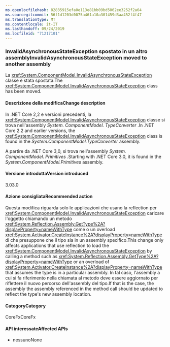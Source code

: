 ```yaml
---
ms.openlocfilehash: 82835915efa0e113e81bb09bd5062ee3252f2a64
ms.sourcegitcommit: 56f1d1203d0075a461a10a301459d3aa452f4f47
ms.translationtype: MT
ms.contentlocale: it-IT
ms.lasthandoff: 09/24/2019
ms.locfileid: "71217101"
---
```

### <a name="invalidasynchronousstateexception-moved-to-another-assembly"></a><span data-ttu-id="a369b-101">InvalidAsynchronousStateException spostato in un altro assembly</span><span class="sxs-lookup"><span data-stu-id="a369b-101">InvalidAsynchronousStateException moved to another assembly</span></span>

<span data-ttu-id="a369b-102">La <xref:System.ComponentModel.InvalidAsynchronousStateException> classe è stata spostata.</span><span class="sxs-lookup"><span data-stu-id="a369b-102">The <xref:System.ComponentModel.InvalidAsynchronousStateException> class has been moved.</span></span>

#### <a name="change-description"></a><span data-ttu-id="a369b-103">Descrizione della modifica</span><span class="sxs-lookup"><span data-stu-id="a369b-103">Change description</span></span>

<span data-ttu-id="a369b-104">In .NET Core 2,2 e versioni precedenti, la <xref:System.ComponentModel.InvalidAsynchronousStateException> classe si trova nell'assembly *System. ComponentModel. TypeConverter* .</span><span class="sxs-lookup"><span data-stu-id="a369b-104">In .NET Core 2.2 and earlier versions, the <xref:System.ComponentModel.InvalidAsynchronousStateException> class is found in the *System.ComponentModel.TypeConverter* assembly.</span></span>

<span data-ttu-id="a369b-105">A partire da .NET Core 3,0, si trova nell'assembly *System. ComponentModel. Primitives* .</span><span class="sxs-lookup"><span data-stu-id="a369b-105">Starting with .NET Core 3.0, it is found in the *System.ComponentModel.Primitives* assembly.</span></span>

#### <a name="version-introduced"></a><span data-ttu-id="a369b-106">Versione introdotta</span><span class="sxs-lookup"><span data-stu-id="a369b-106">Version introduced</span></span>

<span data-ttu-id="a369b-107">3.0</span><span class="sxs-lookup"><span data-stu-id="a369b-107">3.0</span></span>

#### <a name="recommended-action"></a><span data-ttu-id="a369b-108">Azione consigliata</span><span class="sxs-lookup"><span data-stu-id="a369b-108">Recommended action</span></span>

<span data-ttu-id="a369b-109">Questa modifica riguarda solo le applicazioni che usano la reflection per <xref:System.ComponentModel.InvalidAsynchronousStateException> caricare l'oggetto chiamando un metodo <xref:System.Reflection.Assembly.GetType%2A?displayProperty=nameWithType> come o un overload <xref:System.Activator.CreateInstance%2A?displayProperty=nameWithType> di che presuppone che il tipo sia in un assembly specifico.</span><span class="sxs-lookup"><span data-stu-id="a369b-109">This change only affects applications that use reflection to load the <xref:System.ComponentModel.InvalidAsynchronousStateException> by calling a method such as <xref:System.Reflection.Assembly.GetType%2A?displayProperty=nameWithType> or an overload of <xref:System.Activator.CreateInstance%2A?displayProperty=nameWithType> that assumes the type is in a particular assembly.</span></span> <span data-ttu-id="a369b-110">In tal caso, l'assembly a cui si fa riferimento nella chiamata al metodo deve essere aggiornato per riflettere il nuovo percorso dell'assembly del tipo.</span><span class="sxs-lookup"><span data-stu-id="a369b-110">If that is the case, the assembly the assembly referenced in the method call should be updated to reflect the type's new assembly location.</span></span>

#### <a name="category"></a><span data-ttu-id="a369b-111">Category</span><span class="sxs-lookup"><span data-stu-id="a369b-111">Category</span></span>

<span data-ttu-id="a369b-112">CoreFx</span><span class="sxs-lookup"><span data-stu-id="a369b-112">CoreFx</span></span>

#### <a name="affected-apis"></a><span data-ttu-id="a369b-113">API interessate</span><span class="sxs-lookup"><span data-stu-id="a369b-113">Affected APIs</span></span>

- <span data-ttu-id="a369b-114">nessuno</span><span class="sxs-lookup"><span data-stu-id="a369b-114">None</span></span>

<!--

### Affected APIs

- Not detectable via API analysis

-->
